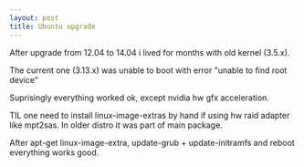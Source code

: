 ```yaml
---
layout: post
title: Ubuntu upgrade
---
```


After upgrade from 12.04 to 14.04 i lived for months with old kernel (3.5.x).

The current one (3.13.x) was unable to boot with error "unable to find root device"

Suprisingly everything worked ok, except nvidia hw gfx acceleration.

TIL one need to install linux-image-extras by hand if using hw raid adapter like mpt2sas. In older distro it was part of main package.

After apt-get linux-image-extra, update-grub + update-initramfs and reboot everything works good.